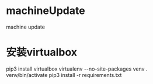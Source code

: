 # machineUpdate
machine update

# 安装virtualbox
pip3 install virtualbox
virtualenv --no-site-packages venv
. venv/bin/activate
pip3 install -r requirements.txt
